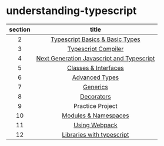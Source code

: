 # understanding-typescript

| section |                                                                      title                                                                       |
| :-----: | :----------------------------------------------------------------------------------------------------------------------------------------------: |
|    2    |             [Typescript Basics & Basic Types](https://github.com/dmswl98/understanding-typescript/blob/main/2_basic-types/README.md)             |
|    3    |               [Typescript Compiler](https://github.com/dmswl98/understanding-typescript/blob/main/3_typescript-compiler/README.md)               |
|    4    | [Next Generation Javascript and Typescript](https://github.com/dmswl98/understanding-typescript/blob/main/4_next-generation-js-and-ts/README.md) |
|    5    |              [Classes & Interfaces](https://github.com/dmswl98/understanding-typescript/blob/main/5_class-and-interfaces/README.md)              |
|    6    |                    [Advanced Types](https://github.com/dmswl98/understanding-typescript/blob/main/6_advanced-types/README.md)                    |
|    7    |                          [Generics](https://github.com/dmswl98/understanding-typescript/blob/main/7_generics/README.md)                          |
|    8    |                        [Decorators](https://github.com/dmswl98/understanding-typescript/blob/main/8_decorators/README.md)                        |
|    9    |                                                                 Practice Project                                                                 |
|   10    |            [Modules & Namespaces](https://github.com/dmswl98/understanding-typescript/blob/main/10_modules-and-namespaces/README.md)             |
|   11    |                    [Using Webpack](https://github.com/dmswl98/understanding-typescript/blob/main/11_using-webpack/README.md)                     |
|   12    |        [Libraries with typescript](https://github.com/dmswl98/understanding-typescript/blob/main/12_libraries-with-typescript/README.md)         |
